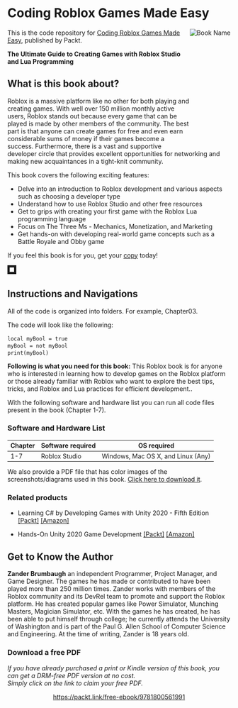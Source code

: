 


# Coding Roblox Games Made Easy

<a href="https://www.packtpub.com/product/coding-roblox-games-made-easy/9781800561991"><img src="https://static.packt-cdn.com/products/9781800561991/cover/smaller" alt="Book Name" height="256px" align="right"></a>

This is the code repository for [Coding Roblox Games Made Easy](https://www.packtpub.com/product/coding-roblox-games-made-easy/9781800561991), published by Packt.

**The Ultimate Guide to Creating Games with Roblox Studio and Lua Programming**

## What is this book about?
Roblox is a massive platform like no other for both playing and creating games. With well over 150 million monthly active users, Roblox stands out because every game that can be played is made by other members of the community. The best part is that anyone can create games for free and even earn considerable sums of money if their games become a success. Furthermore, there is a vast and supportive developer circle that provides excellent opportunities for networking and making new acquaintances in a tight-knit community.

This book covers the following exciting features: 
* Delve into an introduction to Roblox development and various aspects such as choosing a developer type
* Understand how to use Roblox Studio and other free resources
* Get to grips with creating your first game with the Roblox Lua programming language
* Focus on The Three Ms - Mechanics, Monetization, and Marketing
* Get hands-on with developing real-world game concepts such as a Battle Royale and Obby game

If you feel this book is for you, get your [copy](https://www.amazon.com/dp/1800561997) today!

<a href="https://www.packtpub.com/?utm_source=github&utm_medium=banner&utm_campaign=GitHubBanner"><img src="https://raw.githubusercontent.com/PacktPublishing/GitHub/master/GitHub.png" alt="https://www.packtpub.com/" border="5" /></a>

## Instructions and Navigations
All of the code is organized into folders. For example, Chapter03.

The code will look like the following:
```
local myBool = true
myBool = not myBool
print(myBool)
```

**Following is what you need for this book:**
	This Roblox book is for anyone who is interested in learning how to develop games on the Roblox platform or those already familiar with Roblox who want to explore the best tips, tricks, and Roblox and Lua practices for efficient development..

With the following software and hardware list you can run all code files present in the book (Chapter 1-7).

### Software and Hardware List

| Chapter  | Software required                   | OS required                        |
| -------- | ------------------------------------| -----------------------------------|
| 1-7      | Roblox Studio                       | Windows, Mac OS X, and Linux (Any) |

We also provide a PDF file that has color images of the screenshots/diagrams used in this book. [Click here to download it](https://static.packt-cdn.com/downloads/9781800561991_ColorImages.pdf).

### Related products <Other books you may enjoy>
* Learning C# by Developing Games with Unity 2020 - Fifth Edition [[Packt]](https://www.packtpub.com/product/learning-c-by-developing-games-with-unity-2020-fifth-edition/9781800207806) [[Amazon]](https://www.amazon.com/dp/1800207808)

* Hands-On Unity 2020 Game Development [[Packt]](https://www.packtpub.com/product/hands-on-unity-2020-game-development/9781838642006) [[Amazon]](https://www.amazon.com/dp/1838642005)

## Get to Know the Author
**Zander Brumbaugh**
an independent Programmer, Project Manager, and Game Designer. The games he has made or contributed to have been played more than 250 million times. Zander works with members of the Roblox community and its DevRel team to promote and support the Roblox platform. He has created popular games like Power Simulator, Munching Masters, Magician Simulator, etc. With the games he has created, he has been able to put himself through college; he currently attends the University of Washington and is part of the Paul G. Allen School of Computer Science and Engineering. At the time of writing, Zander is 18 years old.

### Download a free PDF

 <i>If you have already purchased a print or Kindle version of this book, you can get a DRM-free PDF version at no cost.<br>Simply click on the link to claim your free PDF.</i>
<p align="center"> <a href="https://packt.link/free-ebook/9781800561991">https://packt.link/free-ebook/9781800561991 </a> </p>